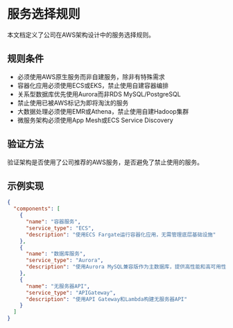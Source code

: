 # 服务选择规则

本文档定义了公司在AWS架构设计中的服务选择规则。

## 规则条件

- 必须使用AWS原生服务而非自建服务，除非有特殊需求
- 容器化应用必须使用ECS或EKS，禁止使用自建容器编排
- 关系型数据库优先使用Aurora而非RDS MySQL/PostgreSQL
- 禁止使用已被AWS标记为即将淘汰的服务
- 大数据处理必须使用EMR或Athena，禁止使用自建Hadoop集群
- 微服务架构必须使用App Mesh或ECS Service Discovery

## 验证方法

验证架构是否使用了公司推荐的AWS服务，是否避免了禁止使用的服务。

## 示例实现

```json
{
  "components": [
    {
      "name": "容器服务",
      "service_type": "ECS",
      "description": "使用ECS Fargate运行容器化应用，无需管理底层基础设施"
    },
    {
      "name": "数据库服务",
      "service_type": "Aurora",
      "description": "使用Aurora MySQL兼容版作为主数据库，提供高性能和高可用性"
    },
    {
      "name": "无服务器API",
      "service_type": "APIGateway",
      "description": "使用API Gateway和Lambda构建无服务器API"
    }
  ]
}
```